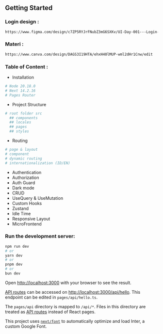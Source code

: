## Getting Started

### Login design :

```bash
https://www.figma.com/design/c7ZP5RYJrFNubZ3mG6SXKv/UI-Day-001---Login-Page-(Community)?node-id=8-2&node-type=frame&t=uVyROHTIIzUNudrE-0
```

### Materi :

```bash
https://www.canva.com/design/DAGS3I19HTA/ehxH40lMUP-wml2dHr1Cnw/edit
```

### Table of Content :

- Installation

```bash
# Node 20.18.0
# Next 14.2.16
# Pages Router
```

- Project Structure

```bash
# root folder src
  ## components
  ## locales
  ## pages
  ## styles
```

- Routing

```bash
# page & layout
# component
# dynamic routing
# internationalization (ID/EN)

```

- Authentication
- Authorization
- Auth Guard
- Dark mode
- CRUD
- UseQuery & UseMutation
- Custom Hooks
- Zustand
- Idle Time
- Responsive Layout
- MicroFrontend

### Run the development server:

```bash
npm run dev
# or
yarn dev
# or
pnpm dev
# or
bun dev
```

Open [http://localhost:3000](http://localhost:3000) with your browser to see the result.

[API routes](https://nextjs.org/docs/api-routes/introduction) can be accessed on [http://localhost:3000/api/hello](http://localhost:3000/api/hello). This endpoint can be edited in `pages/api/hello.ts`.

The `pages/api` directory is mapped to `/api/*`. Files in this directory are treated as [API routes](https://nextjs.org/docs/api-routes/introduction) instead of React pages.

This project uses [`next/font`](https://nextjs.org/docs/basic-features/font-optimization) to automatically optimize and load Inter, a custom Google Font.

